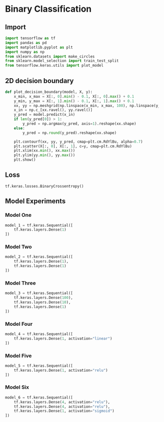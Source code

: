 # Binary Classification

## Import
```python
import tensorflow as tf
import pandas as pd
import matplotlib.pyplot as plt
import numpy as np
from sklearn.datasets import make_circles
from sklearn.model_selection import train_test_split
from tensorflow.keras.utils import plot_model
```

## 2D decision boundary
```python
def plot_decision_boundary(model, X, y):
    x_min, x_max = X[:, 0].min() - 0.1, X[:, 0].max() + 0.1
    y_min, y_max = X[:, 1].min() - 0.1, X[:, 1].max() + 0.1
    xx, yy = np.meshgrid(np.linspace(x_min, x_max, 100), np.linspace(y_min, y_max, 100))
    x_in = np.c_[xx.ravel(), yy.ravel()]
    y_pred = model.predict(x_in)
    if len(y_pred[0]) > 1:
        y_pred = np.argmax(y_pred, axis=1).reshape(xx.shape)
    else:
        y_pred = np.round(y_pred).reshape(xx.shape)

    plt.contourf(xx, yy, y_pred, cmap=plt.cm.RdYlBu, alpha=0.7)
    plt.scatter(X[:, 0], X[:, 1], c=y, cmap=plt.cm.RdYlBu)
    plt.xlim(xx.min(), xx.max())
    plt.ylim(yy.min(), yy.max())
    plt.show()
```

## Loss
``tf.keras.losses.BinaryCrossentropy()``

## Model Experiments

### Model One
```python
model_1 = tf.keras.Sequential([
    tf.keras.layers.Dense(1)
])
```

### Model Two
```python
model_2 = tf.keras.Sequential([
    tf.keras.layers.Dense(1),
    tf.keras.layers.Dense(1)
])
```

### Model Three
```python
model_3 = tf.keras.Sequential([
    tf.keras.layers.Dense(100),
    tf.keras.layers.Dense(10),
    tf.keras.layers.Dense(1)
])
```

### Model Four
```python
model_4 = tf.keras.Sequential([
    tf.keras.layers.Dense(1, activation="linear")
])
```

### Model Five
```python
model_5 = tf.keras.Sequential([
    tf.keras.layers.Dense(1, activation="relu")
])
```

### Model Six
```python
model_6 = tf.keras.Sequential([
    tf.keras.layers.Dense(4, activation="relu"),
    tf.keras.layers.Dense(4, activation="relu"),
    tf.keras.layers.Dense(1, activation="sigmoid")
])
```